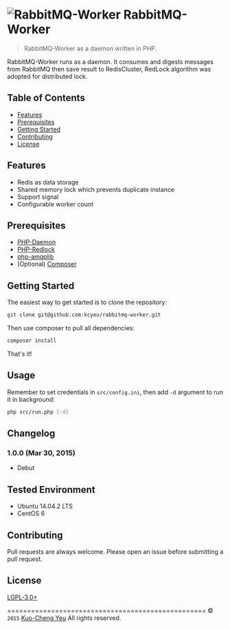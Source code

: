 ![RabbitMQ-Worker](http://i.imgur.com/VblCBhb.png)
RabbitMQ-Worker
===============

> RabbitMQ-Worker as a daemon written in PHP.

RabbitMQ-Worker runs as a daemon. It consumes and digests messages from RabbitMQ then save result to RedisCluster, RedLock algorithm was adopted for distributed lock.

Table of Contents
-----------------

- [Features](#features)
- [Prerequisites](#prerequisites)
- [Getting Started](#getting-started)
- [Contributing](#contributing)
- [License](#license)

Features
--------

- Redis as data storage
- Shared memory lock which prevents duplicate instance
- Support signal
- Configurable worker count

Prerequisites
-------------

- [PHP-Daemon](kcyeu/PHP-Daemon)
- [PHP-Redlock](kcyeu/php-redlock)
- [php-amqplib](videlalvaro/php-amqplib)
- (Optional) [Composer](https://getcomposer.org/download/)

Getting Started
---------------
The easiest way to get started is to clone the repository:

```bash
git clone git@github.com:kcyeu/rabbitmq-worker.git
```

Then use composer to pull all dependencies:

```bash
composer install
```

That's it!

Usage
---------------
Remember to set credentials in ```src/config.ini```, then add ```-d``` argument to run it in background:

```bash
php src/run.php [-d]
```

Changelog
---------
### 1.0.0 (Mar 30, 2015)
- Debut

Tested Environment
------------------
 * Ubuntu 14.04.2 LTS
 * CentOS 6

Contributing
------------

Pull requests are always welcome. Please open an issue before submitting a pull request.

License
-------

[LGPL-3.0+](https://www.gnu.org/licenses/lgpl.html)


==================================================
© `2015` [Kuo-Cheng Yeu](http://lab.mikuru.tw) All rights reserved.
